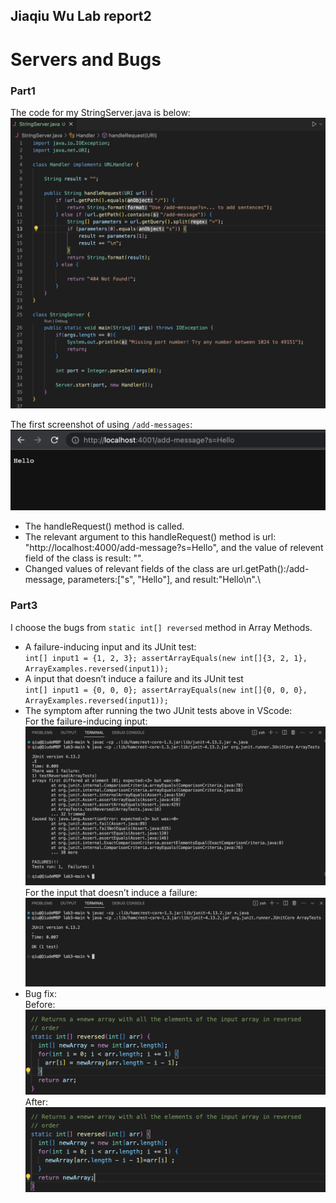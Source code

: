 ## Jiaqiu Wu Lab report2
# Servers and Bugs

### Part1
The code for my StringServer.java is below:
![Image](fig4.png)

The first screenshot of using `/add-messages`:
![Image](fig5.png)
- The handleRequest() method is called.
- The relevant argument to this handleRequest() method is url: "http://localhost:4000/add-message?s=Hello",
and the value of relevent field of the class is result: "".
- Changed values of relevant fields of the class are url.getPath():/add-message, parameters:["s", "Hello"],
and result:"Hello\n".\

### Part3
I choose the bugs from `static int[] reversed` method in Array Methods.
- A failure-inducing input and its JUnit test:\
  `int[] input1 = {1, 2, 3};
   assertArrayEquals(new int[]{3, 2, 1}, 
   ArrayExamples.reversed(input1));`
- A input that doesn’t induce a failure and its JUnit test\
  `int[] input1 = {0, 0, 0};
   assertArrayEquals(new int[]{0, 0, 0},
   ArrayExamples.reversed(input1));`
- The symptom after running the two JUnit tests above in VScode:\
  For the failure-inducing input:
  ![Image](fig7.png)
  For the input that doesn’t induce a failure:
  ![Image](fig8.png)
- Bug fix:\
  Before:
  ![Image](fig9.png)
  After:
  ![Image](fig10.png)

  
    
